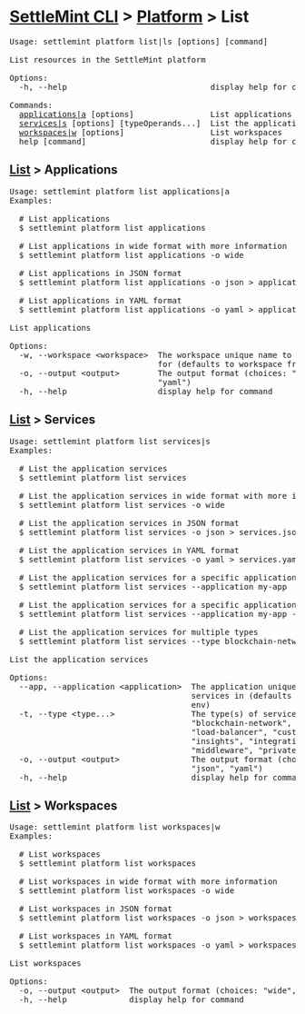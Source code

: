 <h1 id="home"><a href="../../settlemint.md">SettleMint CLI</a> > <a href="../platform.md">Platform</a> > List</h1>

<pre>Usage: settlemint platform list|ls [options] [command]

List resources in the SettleMint platform

Options:
  -h, --help                              display help for command

Commands:
  <a href="#list-applications">applications|a</a> [options]                List applications
  <a href="#list-services">services|s</a> [options] [typeOperands...]  List the application services
  <a href="#list-workspaces">workspaces|w</a> [options]                  List workspaces
  help [command]                          display help for command
</pre>

<h2 id="list-applications"><a href="#home">List</a> > Applications</h2>

<pre>Usage: settlemint platform list applications|a 
Examples:

  # List applications
  $ settlemint platform list applications

  # List applications in wide format with more information
  $ settlemint platform list applications -o wide

  # List applications in JSON format
  $ settlemint platform list applications -o json &gt; applications.json

  # List applications in YAML format
  $ settlemint platform list applications -o yaml &gt; applications.yaml

List applications

Options:
  -w, --workspace &lt;workspace&gt;  The workspace unique name to list applications
                               for (defaults to workspace from env)
  -o, --output &lt;output&gt;        The output format (choices: &quot;wide&quot;, &quot;json&quot;,
                               &quot;yaml&quot;)
  -h, --help                   display help for command
</pre>

<h2 id="list-services"><a href="#home">List</a> > Services</h2>

<pre>Usage: settlemint platform list services|s 
Examples:

  # List the application services
  $ settlemint platform list services

  # List the application services in wide format with more information (such as console url)
  $ settlemint platform list services -o wide

  # List the application services in JSON format
  $ settlemint platform list services -o json &gt; services.json

  # List the application services in YAML format
  $ settlemint platform list services -o yaml &gt; services.yaml

  # List the application services for a specific application
  $ settlemint platform list services --application my-app

  # List the application services for a specific application and type
  $ settlemint platform list services --application my-app --type middleware

  # List the application services for multiple types
  $ settlemint platform list services --type blockchain-network blockchain-node middleware

List the application services

Options:
  --app, --application &lt;application&gt;  The application unique name to list the
                                      services in (defaults to application from
                                      env)
  -t, --type &lt;type...&gt;                The type(s) of service to list (choices:
                                      &quot;blockchain-network&quot;, &quot;blockchain-node&quot;,
                                      &quot;load-balancer&quot;, &quot;custom-deployment&quot;,
                                      &quot;insights&quot;, &quot;integration-tool&quot;,
                                      &quot;middleware&quot;, &quot;private-key&quot;, &quot;storage&quot;)
  -o, --output &lt;output&gt;               The output format (choices: &quot;wide&quot;,
                                      &quot;json&quot;, &quot;yaml&quot;)
  -h, --help                          display help for command
</pre>

<h2 id="list-workspaces"><a href="#home">List</a> > Workspaces</h2>

<pre>Usage: settlemint platform list workspaces|w 
Examples:

  # List workspaces
  $ settlemint platform list workspaces

  # List workspaces in wide format with more information
  $ settlemint platform list workspaces -o wide

  # List workspaces in JSON format
  $ settlemint platform list workspaces -o json &gt; workspaces.json

  # List workspaces in YAML format
  $ settlemint platform list workspaces -o yaml &gt; workspaces.yaml

List workspaces

Options:
  -o, --output &lt;output&gt;  The output format (choices: &quot;wide&quot;, &quot;json&quot;, &quot;yaml&quot;)
  -h, --help             display help for command
</pre>

